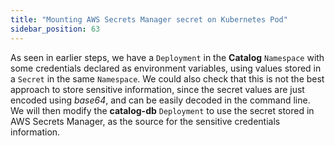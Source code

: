 ```yaml
---
title: "Mounting AWS Secrets Manager secret on Kubernetes Pod"
sidebar_position: 63
---
```


As seen in earlier steps, we have a `Deployment` in the **Catalog** `Namespace` with some credentials declared as environment variables, using values stored in a `Secret` in the same `Namespace`. We could also check that this is not the best approach to store sensitive information, since the secret values are just encoded using *base64*, and can be easily decoded in the command line. We will then modify the **catalog-db** `Deployment` to use the secret stored in AWS Secrets Manager, as the source for the sensitive credentials information.
